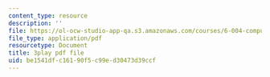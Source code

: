 ```yaml
---
content_type: resource
description: ''
file: https://ol-ocw-studio-app-qa.s3.amazonaws.com/courses/6-004-computation-structures-spring-2017/be1541dfc16190f5c99ed30473d39ccf_Ykep0YaxgYw.pdf
file_type: application/pdf
resourcetype: Document
title: 3play pdf file
uid: be1541df-c161-90f5-c99e-d30473d39ccf
---
```

